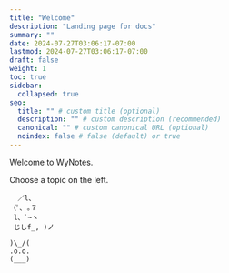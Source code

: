 ```yaml
---
title: "Welcome"
description: "Landing page for docs"
summary: ""
date: 2024-07-27T03:06:17-07:00
lastmod: 2024-07-27T03:06:17-07:00
draft: false
weight: 1
toc: true
sidebar:
  collapsed: true
seo:
  title: "" # custom title (optional)
  description: "" # custom description (recommended)
  canonical: "" # custom canonical URL (optional)
  noindex: false # false (default) or true
---
```


Welcome to WyNotes.

Choose a topic on the left.

```
  ／l、
（ﾟ､ ｡７
 l、ﾞ~ヽ
 じしf_, )ノ

)\_/(
.o.o.
(___)
```
